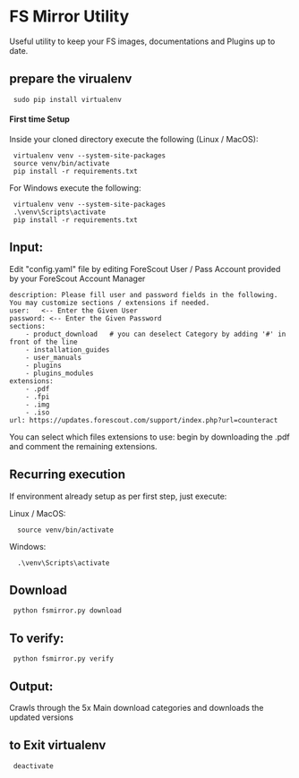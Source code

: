 # FS Mirror Utility

Useful utility to keep your FS images, documentations and Plugins up to date.

## prepare the virualenv

```
 sudo pip install virtualenv
```
#### First time Setup

 Inside your cloned directory execute the following (Linux / MacOS):

```
 virtualenv venv --system-site-packages
 source venv/bin/activate
 pip install -r requirements.txt
```

For Windows execute the following:

```
 virtualenv venv --system-site-packages
 .\venv\Scripts\activate
 pip install -r requirements.txt
```
## Input:

Edit "config.yaml" file by editing ForeScout User / Pass Account provided by your ForeScout Account Manager  
```
description: Please fill user and password fields in the following. You may customize sections / extensions if needed.
user:   <-- Enter the Given User
password: <-- Enter the Given Password
sections:
    - product_download   # you can deselect Category by adding '#' in front of the line
    - installation_guides
    - user_manuals
    - plugins
    - plugins_modules
extensions:
    - .pdf
    - .fpi
    - .img
    - .iso
url: https://updates.forescout.com/support/index.php?url=counteract

```
You can select which files extensions to use: begin by downloading the .pdf and comment the remaining extensions.  

## Recurring execution

If environment already setup as per first step, just execute:

Linux / MacOS:
 ```
   source venv/bin/activate
 ```
 Windows:

 ```
   .\venv\Scripts\activate
 ```

## Download
```
 python fsmirror.py download
```
## To verify:
```
 python fsmirror.py verify
```
## Output:

  Crawls through the 5x Main download categories and downloads the updated versions

## to Exit virtualenv
```
 deactivate
```
